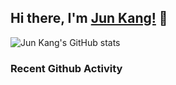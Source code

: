## Hi there, I'm [Jun Kang!](https://irminrics.herokuapp.com) 👋

![Jun Kang's GitHub stats](https://github-readme-stats.vercel.app/api?username=irminrics&hide=issues&theme=dark&show_icons=true)


<h3>Recent Github Activity</h3>

<!--START_SECTION:activity-->
<!--END_SECTION:activity-->
